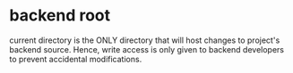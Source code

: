 # backend root
current directory is the ONLY directory that will host changes to project's backend source. Hence, write access is only given to backend developers to prevent accidental modifications.
